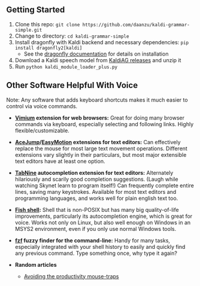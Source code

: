 
## Getting Started

1. Clone this repo: `git clone https://github.com/daanzu/kaldi-grammar-simple.git`
1. Change to directory: `cd kaldi-grammar-simple`
1. Install dragonfly with Kaldi backend and necessary dependencies: `pip install dragonfly2[kaldi]`
    * See the [dragonfly documentation](https://dragonfly2.readthedocs.io/en/latest/kaldi_engine.html#setup) for details on installation
1. Download a Kaldi speech model from [KaldiAG releases](https://github.com/daanzu/kaldi-active-grammar/releases) and unzip it
1. Run `python kaldi_module_loader_plus.py`

## Other Software Helpful With Voice

Note: Any software that adds keyboard shortcuts makes it much easier to control via voice commands.

* **[Vimium](https://www.google.com/search?q=vimium) extension for web browsers:** Great for doing many browser commands via keyboard, especially selecting and following links. Highly flexible/customizable.

* **[AceJump](https://www.google.com/search?q=AceJump)/[EasyMotion](https://www.google.com/search?q=EasyMotion) extensions for text editors:** Can effectively replace the mouse for most large text movement operations.
Different extensions vary slightly in their particulars, but most major extensible text editors have at least one option.

* **[TabNine](https://tabnine.com) autocompletion extension for text editors:** Alternately hilariously and scarily good completion suggestions. (Laugh while watching Skynet learn to program itself!) Can frequently complete entire lines, saving many keystrokes. Available for most text editors and programming languages, and works well for plain english text too.

* **[Fish shell](https://fishshell.com/):** Shell that is non-POSIX but has many big quality-of-life improvements, particularly its autocompletion engine, which is great for voice. Works not only on Linux, but also well enough on Windows in an MSYS2 environment, even if you only use normal Windows tools.

* **[fzf](https://github.com/junegunn/fzf) fuzzy finder for the command-line:** Handy for many tasks, especially integrated with your shell history to easily and quickly find any previous command. Type something once, why type it again?

* **Random articles**
    * [Avoiding the productivity mouse-traps](https://medium.com/productivity-freak/avoiding-productivity-mousetraps-177d80fa533b)
